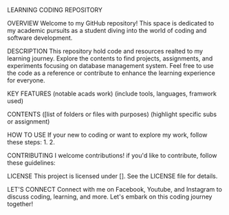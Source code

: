 LEARNING CODING REPOSITORY

OVERVIEW
Welcome to my GitHub repository! This space is dedicated to my academic pursuits as a student diving into the world of coding and software development.

DESCRIPTION
This repository hold code and resources realted to my learning journey. Explore the contents to find projects, assignments, and experiments focusing on database management system. Feel free to use the code as a reference or contribute to enhance the learning experience for everyone. 

KEY FEATURES
(notable acads work)
(include tools, languages, framwork used)

CONTENTS
([list of folders or files with purposes)
(highlight specific subs or assignment)

HOW TO USE
If your new to coding or want to explore my work, follow these steps:
1.
2.

CONTRIBUTING
I welcome contributions! if you'd like to contribute, follow these guidelines:

LICENSE
This project is licensed under []. See the LICENSE file for details.

LET'S CONNECT
Connect with me on Facebook, Youtube, and Instagram to discuss coding, learning, and more. Let's embark on this coding journey together!
